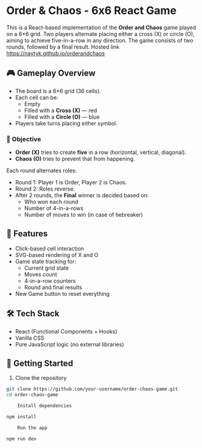 # Order & Chaos - 6x6 React Game

This is a React-based implementation of the **Order and Chaos** game played on a 6×6 grid. Two players alternate placing either a cross (X) or circle (O), aiming to achieve five-in-a-row in any direction. The game consists of two rounds, followed by a final result.
Hosted link https://naytyk.github.io/orderandchaos

## 🎮 Gameplay Overview

- The board is a 6×6 grid (36 cells).
- Each cell can be:
  - Empty
  - Filled with a **Cross (X)** — red
  - Filled with a **Circle (O)** — blue
- Players take turns placing either symbol.

### 🧠 Objective

- **Order (X)** tries to create **five** in a row (horizontal, vertical, diagonal).
- **Chaos (O)** tries to prevent that from happening.

Each round alternates roles:
- Round 1: Player 1 is Order, Player 2 is Chaos.
- Round 2: Roles reverse.
- After 2 rounds, the **Final** winner is decided based on:
  - Who won each round
  - Number of 4-in-a-rows
  - Number of moves to win (in case of tiebreaker)

## 🧩 Features

- Click-based cell interaction
- SVG-based rendering of X and O
- Game state tracking for:
  - Current grid state
  - Moves count
  - 4-in-a-row counters
  - Round and final results
- New Game button to reset everything

## 🛠 Tech Stack

- React (Functional Components + Hooks)
- Vanilla CSS
- Pure JavaScript logic (no external libraries)

## 🚀 Getting Started

1. Clone the repository
```bash
git clone https://github.com/your-username/order-chaos-game.git
cd order-chaos-game

    Install dependencies

npm install

    Run the app

npm run dev